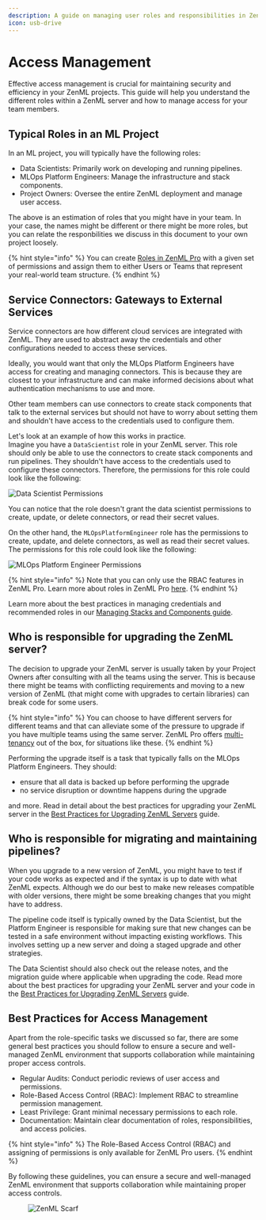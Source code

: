```yaml
---
description: A guide on managing user roles and responsibilities in ZenML.
icon: usb-drive
---
```


# Access Management

Effective access management is crucial for maintaining security and efficiency in your ZenML projects. This guide will help you understand the different roles within a ZenML server and how to manage access for your team members.

## Typical Roles in an ML Project

In an ML project, you will typically have the following roles:

* Data Scientists: Primarily work on developing and running pipelines.
* MLOps Platform Engineers: Manage the infrastructure and stack components.
* Project Owners: Oversee the entire ZenML deployment and manage user access.

The above is an estimation of roles that you might have in your team. In your case, the names might be different or there might be more roles, but you can relate the responbilities we discuss in this document to your own project loosely.

{% hint style="info" %}
You can create [Roles in ZenML Pro](https://docs.zenml.io/pro/core-concepts/roles) with a given set of permissions and assign them to either Users or Teams that represent your real-world team structure.
{% endhint %}

## Service Connectors: Gateways to External Services

Service connectors are how different cloud services are integrated with ZenML. They are used to abstract away the credentials and other configurations needed to access these services.

Ideally, you would want that only the MLOps Platform Engineers have access for creating and managing connectors. This is because they are closest to your infrastructure and can make informed decisions about what authentication mechanisms to use and more.

Other team members can use connectors to create stack components that talk to the external services but should not have to worry about setting them and shouldn't have access to the credentials used to configure them.

Let's look at an example of how this works in practice.\
Imagine you have a `DataScientist` role in your ZenML server. This role should only be able to use the connectors to create stack components and run pipelines. They shouldn't have access to the credentials used to configure these connectors. Therefore, the permissions for this role could look like the following:

![Data Scientist Permissions](../../.gitbook/assets/data_scientist_connector_role.png)

You can notice that the role doesn't grant the data scientist permissions to create, update, or delete connectors, or read their secret values.

On the other hand, the `MLOpsPlatformEngineer` role has the permissions to create, update, and delete connectors, as well as read their secret values. The permissions for this role could look like the following:

![MLOps Platform Engineer Permissions](../../.gitbook/assets/platform_engineer_connector_role.png)

{% hint style="info" %}
Note that you can only use the RBAC features in ZenML Pro. Learn more about roles in ZenML Pro [here](https://docs.zenml.io/pro/core-concepts/roles).
{% endhint %}

Learn more about the best practices in managing credentials and recommended roles in our [Managing Stacks and Components guide](https://docs.zenml.io/how-to/infrastructure-deployment/stack-deployment).

## Who is responsible for upgrading the ZenML server?

The decision to upgrade your ZenML server is usually taken by your Project Owners after consulting with all the teams using the server. This is because there might be teams with conflicting requirements and moving to a new version of ZenML (that might come with upgrades to certain libraries) can break code for some users.

{% hint style="info" %}
You can choose to have different servers for different teams and that can alleviate some of the pressure to upgrade if you have multiple teams using the same server. ZenML Pro offers [multi-tenancy](https://docs.zenml.io/pro/core-concepts/workspaces) out of the box, for situations like these.
{% endhint %}

Performing the upgrade itself is a task that typically falls on the MLOps Platform Engineers. They should:

* ensure that all data is backed up before performing the upgrade
* no service disruption or downtime happens during the upgrade

and more. Read in detail about the best practices for upgrading your ZenML server in the [Best Practices for Upgrading ZenML Servers](https://docs.zenml.io/how-to/manage-zenml-server/best-practices-upgrading-zenml) guide.

## Who is responsible for migrating and maintaining pipelines?

When you upgrade to a new version of ZenML, you might have to test if your code works as expected and if the syntax is up to date with what ZenML expects. Although we do our best to make new releases compatible with older versions, there might be some breaking changes that you might have to address.

The pipeline code itself is typically owned by the Data Scientist, but the Platform Engineer is responsible for making sure that new changes can be tested in a safe environment without impacting existing workflows. This involves setting up a new server and doing a staged upgrade and other strategies.

The Data Scientist should also check out the release notes, and the migration guide where applicable when upgrading the code. Read more about the best practices for upgrading your ZenML server and your code in the [Best Practices for Upgrading ZenML Servers](https://docs.zenml.io/how-to/manage-zenml-server/best-practices-upgrading-zenml) guide.

## Best Practices for Access Management

Apart from the role-specific tasks we discussed so far, there are some general best practices you should follow to ensure a secure and well-managed ZenML environment that supports collaboration while maintaining proper access controls.

* Regular Audits: Conduct periodic reviews of user access and permissions.
* Role-Based Access Control (RBAC): Implement RBAC to streamline permission management.
* Least Privilege: Grant minimal necessary permissions to each role.
* Documentation: Maintain clear documentation of roles, responsibilities, and access policies.

{% hint style="info" %}
The Role-Based Access Control (RBAC) and assigning of permissions is only available for ZenML Pro users.
{% endhint %}

By following these guidelines, you can ensure a secure and well-managed ZenML environment that supports collaboration while maintaining proper access controls.

<figure><img src="https://static.scarf.sh/a.png?x-pxid=f0b4f458-0a54-4fcd-aa95-d5ee424815bc" alt="ZenML Scarf"><figcaption></figcaption></figure>
